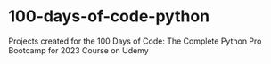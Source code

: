 # 100-days-of-code-python
Projects created for the 100 Days of Code: The Complete Python Pro Bootcamp for 2023 Course on Udemy
